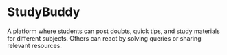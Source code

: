 # StudyBuddy
A platform where students can post doubts, quick tips, and study materials for different subjects. Others can react by solving queries or sharing relevant resources.
